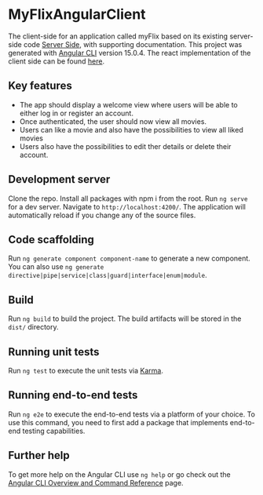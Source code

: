 # MyFlixAngularClient
The client-side for an application called myFlix based on its existing server-side code [Server Side](https://github.com/Adeniyi-Bella/movie-API), with supporting documentation.
This project was generated with [Angular CLI](https://github.com/angular/angular-cli) version 15.0.4. 
The react implementation of the client side can be found [here](https://github.com/Adeniyi-Bella/movie-API-client_server).

## Key features
- The app should display a welcome view where users will be able to either log in or register an account.
- Once authenticated, the user should now view all movies.
- Users can like a movie and also have the possibilities to view all liked movies
- Users also have the possibilities to edit ther details or delete their account.

## Development server

Clone the repo. Install all packages with npm i from the root. Run `ng serve` for a dev server. Navigate to `http://localhost:4200/`. The application will automatically reload if you change any of the source files.

## Code scaffolding

Run `ng generate component component-name` to generate a new component. You can also use `ng generate directive|pipe|service|class|guard|interface|enum|module`.

## Build

Run `ng build` to build the project. The build artifacts will be stored in the `dist/` directory.

## Running unit tests

Run `ng test` to execute the unit tests via [Karma](https://karma-runner.github.io).

## Running end-to-end tests

Run `ng e2e` to execute the end-to-end tests via a platform of your choice. To use this command, you need to first add a package that implements end-to-end testing capabilities.

## Further help

To get more help on the Angular CLI use `ng help` or go check out the [Angular CLI Overview and Command Reference](https://angular.io/cli) page.
